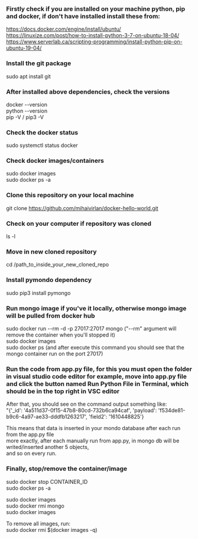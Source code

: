 ### Firstly check if you are installed on your machine python, pip and docker, if don't have installed install these from:
https://docs.docker.com/engine/install/ubuntu/ <br />
https://linuxize.com/post/how-to-install-python-3-7-on-ubuntu-18-04/ <br />
https://www.serverlab.ca/scripting-programming/install-python-pip-on-ubuntu-19-04/

### Install the git package
sudo apt install git

### After installed above dependencies, check the versions
docker --version <br />
python --version <br />
pip -V / pip3 -V

### Check the docker status
sudo systemctl status docker

### Check docker images/containers
sudo docker images <br />
sudo docker ps -a

### Clone this repository on your local machine
git clone https://github.com/mihaivirlan/docker-hello-world.git <br />

### Check on your computer if repository was cloned
ls -l

### Move in new cloned repository
cd /path_to_inside_your_new_cloned_repo

### Install pymondo dependency
sudo pip3 install pymongo

### Run mongo image if you've it locally, otherwise mongo image will be pulled from docker hub
sudo docker run --rm -d -p 27017:27017 mongo ("--rm" argument will remove the container when you'll stopped it) <br />
sudo docker images <br />
sudo docker ps (and after execute this command you should see that the mongo container run on the port 27017)

### Run the code from app.py file, for this you must open the folder in visual studio code editor for example, move into app.py file and click the button named Run Python File in Terminal, which should be in the top right in VSC editor

After that, you should see on the command output something like: <br />
"{'_id': '4a511d37-0f15-47b8-80cd-732b6ca94caf', 'payload': 'f534de81-b9c6-4a97-ae33-dddfb1263217', 'field2': '1610448825'} <br />

This means that data is inserted in your mondo database after each run from the app.py file <br />
more exactly, after each manually run from app.py, in mongo db will be writed/inserted another 5 objects, <br />
and so on every run.

### Finally, stop/remove the container/image
sudo docker stop CONTAINER_ID <br />
sudo docker ps -a <br />

sudo docker images <br />
sudo docker rmi mongo <br />
sudo docker images <br />

To remove all images, run: <br />
sudo docker rmi $(docker images -q)


